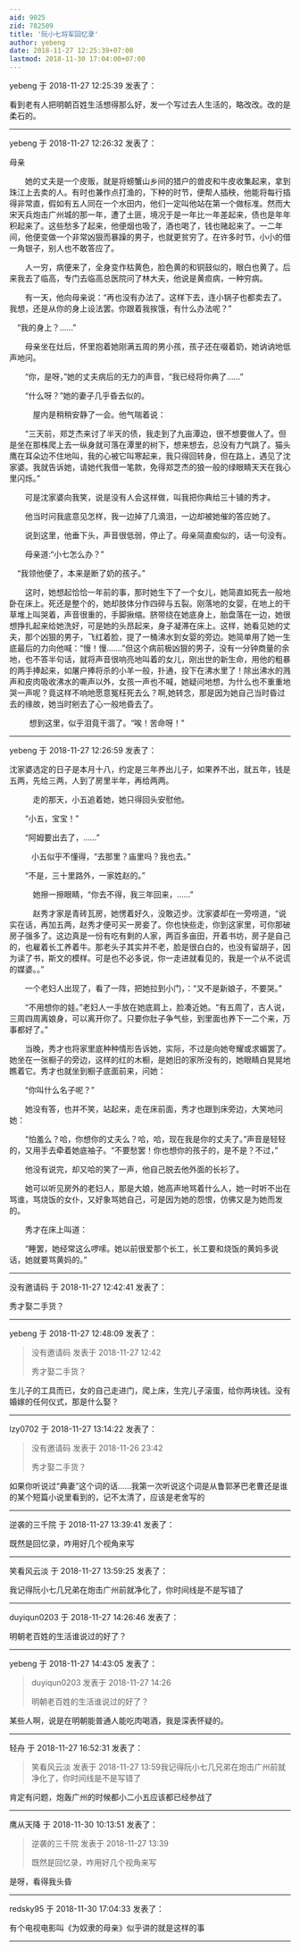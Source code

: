 ```yaml
---
aid: 9025
zid: 782509
title: '阮小七将军回忆录'
author: yebeng
date: 2018-11-27 12:25:39+07:00
lastmod: 2018-11-30 17:04:00+07:00
---
```


yebeng 于 2018-11-27 12:25:39 发表了：

看到老有人把明朝百姓生活想得那么好，发一个写过去人生活的，略改改。改的是柔石的。

---------

yebeng 于 2018-11-27 12:26:32 发表了：

母亲

　　她的丈夫是一个皮贩，就是将螃蟹山乡间的猎户的兽皮和牛皮收集起来，拿到珠江上去卖的人。有时也兼作点打渔的，下种的时节，便帮人插秧，他能将每行插得非常直，假如有五人同在一个水田内，他们一定叫他站在第一个做标准。然而大宋天兵炮击广州城的那一年，遭了土匪，境况于是一年比一年差起来，债也是年年积起来了。这些愁多了起来，他便烟也吸了，酒也喝了，钱也赌起来了。一二年间，他便变做一个非常凶狠而暴躁的男子，也就更贫穷了。在许多时节，小小的借一角银子，别人也不敢答应了。　　

　　人一穷，病便来了，全身变作枯黄色，脸色黄的和铜鼓似的，眼白也黄了。后来我去了临高，专门去临高总医院问了林大夫，他说是黄疸病，一种穷病。　

　　有一天，他向母亲说：“再也没有办法了。这样下去，连小锅子也都卖去了。我想，还是从你的身上设法罢。你跟着我挨饿，有什么办法呢？”

　“我的身上？……”

　　母亲坐在灶后，怀里抱着她刚满五周的男小孩，孩子还在啜着奶，她讷讷地低声地问。

　　“你，是呀，”她的丈夫病后的无力的声音，“我已经将你典了……”

　　“什么呀？”她的妻子几乎昏去似的。

　　　屋内是稍稍安静了一会。他气喘着说：

　　“三天前，郑芝杰来讨了半天的债，我走到了九亩潭边，很不想要做人了。但是坐在那株爬上去一纵身就可落在潭里的树下，想来想去，总没有力气跳了。猫头鹰在耳朵边不住地叫，我的心被它叫寒起来，我只得回转身，但在路上，遇见了沈家婆。我就告诉她，请她代我借一笔款，免得郑芝杰的狼一般的绿眼睛天天在我心里闪烁。”

　　可是沈家婆向我笑，说是没有人会这样做，叫我把你典给三十铺的秀才。

　　他当时问我底意见怎样，我一边掉了几滴泪，一边却被她催的答应她了。

　　说到这里，他垂下头，声音很低弱，停止了。母亲简直痴似的，话一句没有。

　　母亲道:“小七怎么办？”

　“我领他便了，本来是断了奶的孩子。”

　　这时，她想起恰恰一年前的事，那时她生下了一个女儿，她简直如死去一般地卧在床上。死还是整个的，她却肢体分作四碎与五裂。刚落地的女婴，在地上的干草堆上叫哭着，声音很重的，手脚揪缩。脐带绕在她底身上，胎盘落在一边，她很想挣扎起来给她洗好，可是她的头昂起来，身子凝滞在床上。这样，她看见她的丈夫，那个凶狠的男子，飞红着脸，提了一桶沸水到女婴的旁边。她简单用了她一生底最后的力向他喊：“慢！慢.……”但这个病前极凶狠的男子，没有一分钟商量的余地，也不答半句话，就将声音很响亮地叫着的女儿，刚出世的新生命，用他的粗暴的两手捧起来，如屠户捧将杀的小羊一般，扑通，投下在沸水里了！除出沸水的溅声和皮肉吸收沸水的嘶声以外，女孩一声也不喊，她疑问地想，为什么也不重重地哭一声呢？竟这样不响地愿意冤枉死去么？啊,她转念，那是因为她自己当时昏过去的缘故，她当时剜去了心一般地昏去了。　　

         想到这里，似乎泪竟干涸了。“唉！苦命呀！”

---------

yebeng 于 2018-11-27 12:26:59 发表了：

沈家婆选定的日子是本月十八，约定是三年养出儿子，如果养不出，就五年，钱是五两，先给三两，人到了房里半年，再给两两。

　　　走的那天，小五追着她，她只得回头安慰他。

　　“小五，宝宝！”

　　“阿姆要出去了，……”

          小五似乎不懂得，“去那里？庙里吗？我也去。”

　　“不是，三十里路外，一家姓赵的。”

　　　她擦一擦眼睛，“你去不得，我三年回来，……”

　　　赵秀才家是青砖瓦房，她愣着好久，没敢迈步。沈家婆却在一旁唠道，“说实在话，再加五两，赵秀才便可买一房妾了。你也快些走，你到这家里，可你那破房子强多了。这边真是一份有吃有剩的人家，两百多亩田，开着书坊，房子是自己的，也雇着长工养着牛。那老头子其实并不老，脸是很白白的，也没有留胡子，因为读了书，斯文的模样。可是也不必多说，你一走进就看见的，我是一个从不说谎的媒婆。。”

　　一个老妇人出现了，看了一阵，把她拉到小门，：“又不是新娘子，不要哭。”

　　“不用想你的娃。”老妇人一手放在她底肩上，脸凑近她。“有五周了，古人说，三周四周离娘身，可以离开你了。只要你肚子争气些，到里面也养下一二个来，万事都好了。”

　　当晚，秀才也将家里底种种情形告诉她，实际，不过是向她夸耀或求媚罢了。她坐在一张橱子的旁边，这样的红的木橱，是她旧的家所没有的，她眼睛白晃晃地瞧着它。秀才也就坐到橱子底面前来，问她：

　　“你叫什么名子呢？”

　　她没有答，也并不笑，站起来，走在床前面，秀才也跟到床旁边，大笑地问她：

　　“怕羞么？哈，你想你的丈夫么？哈，哈，现在我是你的丈夫了。”声音是轻轻的，又用手去牵着她底袖子。“不要愁罢！你也想你的孩子的，是不是？不过，”

　　他没有说完，却又哈的笑了一声，他自己脱去他外面的长衫了。

　　她可以听见房外的老妇人，那是大娘，她高声地骂着什么人，她一时听不出在骂谁，骂烧饭的女仆，又好象骂她自己，可是因为她的怨恨，仿佛又是为她而发的。

　　秀才在床上叫道：

　　“睡罢，她经常这么啰嗦。她以前很爱那个长工，长工要和烧饭的黄妈多说话，她就要骂黄妈的。”

---------

没有邀请码 于 2018-11-27 12:42:41 发表了：

秀才娶二手货？

---------

yebeng 于 2018-11-27 12:48:09 发表了：

> 没有邀请码 发表于 2018-11-27 12:42
> 
> 秀才娶二手货？



生儿子的工具而已，女的自己走进门，爬上床，生完儿子滚蛋，给你两块钱。没有婚嫁的任何仪式，那是什么娶？

---------

lzy0702 于 2018-11-27 13:14:22 发表了：

> 没有邀请码 发表于 2018-11-26 23:42
> 
> 秀才娶二手货？



如果你听说过“典妻”这个词的话……我第一次听说这个词是从鲁郭茅巴老曹还是谁的某个短篇小说里看到的，记不太清了，应该是老舍写的

---------

逆袭的三千院 于 2018-11-27 13:39:41 发表了：

既然是回忆录，咋用好几个视角来写

---------

笑看风云淡 于 2018-11-27 13:59:25 发表了：

我记得阮小七几兄弟在炮击广州前就净化了，你时间线是不是写错了

---------

duyiqun0203 于 2018-11-27 14:26:46 发表了：

明朝老百姓的生活谁说过的好了？

---------

yebeng 于 2018-11-27 14:43:05 发表了：

> duyiqun0203 发表于 2018-11-27 14:26
> 
> 明朝老百姓的生活谁说过的好了？



某些人啊，说是在明朝能普通人能吃肉喝酒，我是深表怀疑的。

---------

轻舟 于 2018-11-27 16:52:31 发表了：

> 笑看风云淡 发表于 2018-11-27 13:59我记得阮小七几兄弟在炮击广州前就净化了，你时间线是不是写错了



肯定有问题，炮轰广州的时候都小二小五应该都已经参战了

---------

鹰从天降 于 2018-11-30 10:13:51 发表了：

> 逆袭的三千院 发表于 2018-11-27 13:39
> 
> 既然是回忆录，咋用好几个视角来写



是呀，看得我头昏

---------

redsky95 于 2018-11-30 17:04:33 发表了：

有个电视电影叫《为奴隶的母亲》似乎讲的就是这样的事

---------


